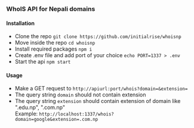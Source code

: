 ### WhoIS API for Nepali domains

#### Installation

- Clone the repo `git clone https://github.com/initialrise/whoisnp`
- Move inside the repo `cd whoisnp`
- Install required packages `npm i`
- Create .env file and add port of your choice `echo PORT=1337 > .env`
- Start the api `npm start`

#### Usage

- Make a GET request to `http://apiurl:port/whois?domain=&extension=`
- The query string `domain` should not contain extension
- The query string `extension` should contain extension of domain like ".edu.np", ".com.np"  
  Example:
  `http://localhost:1337/whois?domain=google&extension=.com.np`

